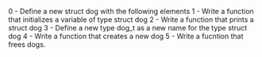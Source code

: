 0 - Define a new struct dog with the following elements
1 - Write a function that initializes a variable of type struct dog
2 - Write a function that prints a struct dog
3 - Define a new type dog_t as a new name for the type struct dog
4 - Write a function that creates a new dog
5 - Write a fucntion that frees dogs.
